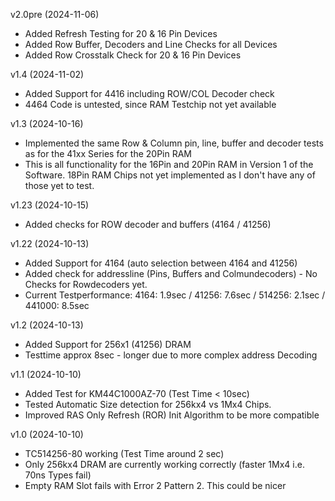 v2.0pre (2024-11-06)
- Added Refresh Testing for 20 & 16 Pin Devices
- Added Row Buffer, Decoders and Line Checks for all Devices
- Added Row Crosstalk Check for 20 & 16 Pin Devices

v1.4 (2024-11-02)
- Added Support for 4416 including ROW/COL Decoder check
- 4464 Code is untested, since RAM Testchip not yet available

v1.3 (2024-10-16)
- Implemented the same Row & Column pin, line, buffer and decoder tests as for the 41xx Series for the 20Pin RAM
- This is all functionality for the 16Pin and 20Pin RAM in Version 1 of the Software. 18Pin RAM Chips not yet implemented as I don't have any of those yet to test. 

v1.23 (2024-10-15)
- Added checks for ROW decoder and buffers (4164 / 41256)
  
v1.22 (2024-10-13)
- Added Support for 4164 (auto selection between 4164 and 41256)
- Added check for addressline (Pins, Buffers and Colmundecoders) - No Checks for Rowdecoders yet.
- Current Testperformance: 4164: 1.9sec / 41256: 7.6sec / 514256: 2.1sec / 441000: 8.5sec

v1.2 (2024-10-13)
- Added Support for 256x1 (41256) DRAM
- Testtime approx 8sec - longer due to more complex address Decoding
  
v1.1 (2024-10-10)
- Added Test for KM44C1000AZ-70 (Test Time < 10sec)
- Tested Automatic Size detection for 256kx4 vs 1Mx4 Chips.
- Improved RAS Only Refresh (ROR) Init Algorithm to be more compatible

v1.0 (2024-10-10)
- TC514256-80 working (Test Time around 2 sec)
- Only 256kx4 DRAM are currently working correctly (faster 1Mx4 i.e. 70ns Types fail)
- Empty RAM Slot fails with Error 2 Pattern 2. This could be nicer
